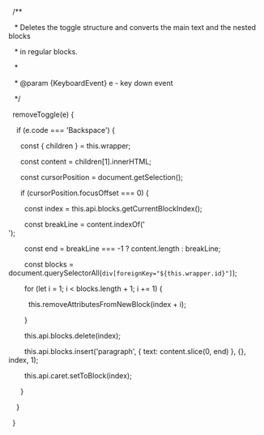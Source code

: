   /**

   * Deletes the toggle structure and converts the main text and the nested blocks

   * in regular blocks.

   *

   * @param {KeyboardEvent} e - key down event

   */

  removeToggle(e) {

    if (e.code === 'Backspace') {

      const { children } = this.wrapper;

      const content = children[1].innerHTML;

  

      const cursorPosition = document.getSelection();

  

      if (cursorPosition.focusOffset === 0) {

        const index = this.api.blocks.getCurrentBlockIndex();

        const breakLine = content.indexOf('<br>');

        const end = breakLine === -1 ? content.length : breakLine;

        const blocks = document.querySelectorAll(`div[foreignKey="${this.wrapper.id}"]`);

  

        for (let i = 1; i < blocks.length + 1; i += 1) {

          this.removeAttributesFromNewBlock(index + i);

        }

  

        this.api.blocks.delete(index);

        this.api.blocks.insert('paragraph', { text: content.slice(0, end) }, {}, index, 1);

        this.api.caret.setToBlock(index);

      }

    }

  }
